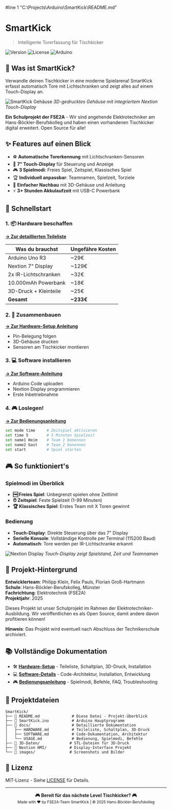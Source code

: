 #line 1 "C:\\Projects\\Arduino\\SmartKick\\README.md"
# SmartKick
> Intelligente Torerfassung für Tischkicker

<img alt="Version" src="https://img.shields.io/badge/version-1.0-blue">
<img alt="License" src="https://img.shields.io/badge/license-MIT-green">
<img alt="Arduino" src="https://img.shields.io/badge/Arduino-Compatible-teal">

## 🎯 Was ist SmartKick?

Verwandle deinen Tischkicker in eine moderne Spielarena! SmartKick erfasst automatisch Tore mit Lichtschranken und zeigt alles auf einem Touch-Display an.

![SmartKick Gehäuse](./images/gehaeuse-render.png)
*3D-gedrucktes Gehäuse mit integriertem Nextion Touch-Display*

**Ein Schulprojekt der FSE2A** - Wir sind angehende Elektrotechniker am Hans-Böckler-Berufskolleg und haben einen vorhandenen Tischkicker digital erweitert. Open Source für alle!

## ✨ Features auf einen Blick

- ⚽ **Automatische Torerkennung** mit Lichtschranken-Sensoren
- 📱 **7" Touch-Display** für Steuerung und Anzeige  
- 🎮 **3 Spielmodi**: Freies Spiel, Zeitspiel, Klassisches Spiel
- 🏆 **Individuell anpassbar**: Teamnamen, Spielzeit, Torziele
- 🔧 **Einfacher Nachbau** mit 3D-Gehäuse und Anleitung
- ⚡ **3+ Stunden Akkulaufzeit** mit USB-C Powerbank

## 🚀 Schnellstart

### 1. 📦 Hardware beschaffen
**[→ Zur detaillierten Teileliste](./docs/HARDWARE.md)**

| Was du brauchst | Ungefähre Kosten |
|----------------|------------------|
| Arduino Uno R3 | ~29€ |
| Nextion 7" Display | ~129€ |
| 2x IR-Lichtschranken | ~32€ |
| 10.000mAh Powerbank | ~18€ |
| 3D-Druck + Kleinteile | ~25€ |
| **Gesamt** | **~233€** |

### 2. 🔧 Zusammenbauen
**[→ Zur Hardware-Setup Anleitung](./docs/HARDWARE.md#installation)**

- Pin-Belegung folgen
- 3D-Gehäuse drucken
- Sensoren am Tischkicker montieren

### 3. 💻 Software installieren
**[→ Zur Software-Anleitung](./docs/SOFTWARE.md)**

- Arduino Code uploaden
- Nextion Display programmieren
- Erste Inbetriebnahme

### 4. 🎮 Loslegen!
**[→ Zur Bedienungsanleitung](./docs/USAGE.md)**

```bash
set mode time     # Zeitspiel aktivieren
set time 5        # 5 Minuten Spielzeit
set name1 Heim    # Team 1 benennen
set name2 Gast    # Team 2 benennen
set start         # Spiel starten
```

## 🎮 So funktioniert's

### Spielmodi im Überblick
- **🆓 Freies Spiel**: Unbegrenzt spielen ohne Zeitlimit
- **⏰ Zeitspiel**: Feste Spielzeit (1-99 Minuten)
- **🏆 Klassisches Spiel**: Erstes Team mit X Toren gewinnt

### Bedienung
- **Touch-Display**: Direkte Steuerung über das 7" Display
- **Serielle Konsole**: Vollständige Kontrolle per Terminal (115200 Baud)
- **Automatisch**: Tore werden per IR-Lichtschranke erkannt

![Nextion Display](./images/nextion-main-screen.png)
*Touch-Display zeigt Spielstand, Zeit und Teamnamen*

## 🏫 Projekt-Hintergrund

**Entwicklerteam**: Philipp Klein, Felix Pauls, Florian Groß-Hartmann  
**Schule**: Hans-Böckler-Berufskolleg, Münster  
**Fachrichtung**: Elektrotechnik (FSE2A)  
**Projektjahr**: 2025  

Dieses Projekt ist unser Schulprojekt im Rahmen der Elektrotechniker-Ausbildung. Wir veröffentlichen es als Open Source, damit andere davon profitieren können!

**Hinweis**: Das Projekt wird eventuell nach Abschluss der Technikerschule archiviert.

## 📚 Vollständige Dokumentation

- 🛠️ **[Hardware-Setup](./docs/HARDWARE.md)** - Teileliste, Schaltplan, 3D-Druck, Installation
- 💻 **[Software-Details](./docs/SOFTWARE.md)** - Code-Architektur, Installation, Entwicklung
- 🎮 **[Bedienungsanleitung](./docs/USAGE.md)** - Spielmodi, Befehle, FAQ, Troubleshooting

## 📁 Projektdateien

```
SmartKick/
├── 📄 README.md              # Diese Datei - Projekt-Überblick
├── 📄 SmartKick.ino          # Arduino Hauptprogramm
├── 📁 docs/                  # Detaillierte Dokumentation
│   ├── HARDWARE.md          # Teileliste, Schaltplan, 3D-Druck
│   ├── SOFTWARE.md          # Code-Dokumentation, Architektur
│   └── USAGE.md             # Bedienung, Spielmodi, Befehle
├── 📁 3D-Daten/             # STL-Dateien für 3D-Druck
├── 📁 Nextion HMI/          # Display-Interface Projekt
└── 📁 images/               # Screenshots und Bilder
```

## 📄 Lizenz

MIT-Lizenz - Siehe [LICENSE](LICENSE) für Details.

---

<p align="center">
  <strong>🎮 Bereit für das nächste Level Tischkicker? 🎮</strong><br>
  <sub>Made with ❤️ by FSE2A-Team SmartKick | © 2025 Hans-Böckler-Berufskolleg</sub>
</p>
